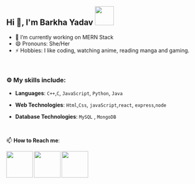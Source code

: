 ## Hi 👋, I'm Barkha Yadav <img src="https://media4.giphy.com/media/PgnpGT8tJsWfNabS8d/giphy.gif" width="50"> 


- 🔭 I’m currently working on MERN Stack
- 😄 Pronouns: She/Her
- ⚡ Hobbies: I like coding, watching anime, reading manga and gaming.

<br>


### :gear: My skills include:

- **Languages**: `C++`,`C`, `JavaScript`, `Python`, `Java`

- **Web Technologies**: `Html`,`Css`, `javaScript`,`react`, `express`,`node`

- **Database Technologies**: `MySQL` , `MongoDB`

<br>


📫 **How to Reach me**: 
 

<a href="www.linkedin.com/in/barkhayadav">
  <img align="left" width=70px src="https://img.icons8.com/clouds/100/000000/linkedin.png"/>
</a>
  <a href="https://twitter.com/barkhayadav125">
  <img align="left" width=70px src="https://i.pinimg.com/originals/2d/56/d9/2d56d904b055625cc83afae9db3b7f57.png"/>
</a>
<a href="mailto:barkhayadav125@gmail.com">
  <img align="left" width=70px src="https://img.icons8.com/clouds/100/000000/gmail.png"/>
</a></br>
<br>
<br>
<br>
<br>
